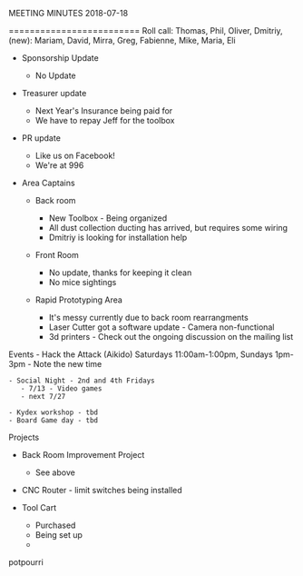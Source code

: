 MEETING MINUTES 2018-07-18

=========================
Roll call: Thomas, Phil, Oliver, Dmitriy,(new): Mariam, David, Mirra, Greg, Fabienne, Mike, Maria, Eli

- Sponsorship Update
  - No Update

- Treasurer update    
  - Next Year's Insurance being paid for
  - We have to repay Jeff for the toolbox

- PR update
  - Like us on Facebook!
  - We're at 996
 

- Area Captains
  - Back room
    - New Toolbox - Being organized
    - All dust collection ducting has arrived, but requires some wiring
    - Dmitriy is looking for installation help
  
  - Front Room
    - No update, thanks for keeping it clean
    - No mice sightings
 
  - Rapid Prototyping Area
    - It's messy currently due to back room rearrangments
    - Laser Cutter got a software update - Camera non-functional
    - 3d printers - Check out the ongoing discussion on the mailing list

 
Events
    - Hack the Attack (Aikido)  Saturdays 11:00am-1:00pm, Sundays 1pm-3pm
       - Note the new time
 
    - Social Night - 2nd and 4th Fridays
       - 7/13 - Video games 
       - next 7/27
    
    - Kydex workshop - tbd
    - Board Game day - tbd
       
Projects
  - Back Room Improvement Project
    - See above
   
  - CNC Router
        - limit switches being installed

  - Tool Cart 
    - Purchased
    - Being set up 
    - 



potpourri 
















